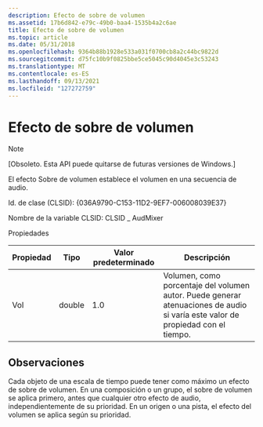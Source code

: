 ```yaml
---
description: Efecto de sobre de volumen
ms.assetid: 17b6d842-e79c-49b0-baa4-1535b4a2c6ae
title: Efecto de sobre de volumen
ms.topic: article
ms.date: 05/31/2018
ms.openlocfilehash: 9364b88b1928e533a031f0700cb8a2c44bc9822d
ms.sourcegitcommit: d75fc10b9f0825bbe5ce5045c90d4045e3c53243
ms.translationtype: MT
ms.contentlocale: es-ES
ms.lasthandoff: 09/13/2021
ms.locfileid: "127272759"
---
```

# <a name="volume-envelope-effect"></a>Efecto de sobre de volumen

> [!Note]  
> \[Obsoleto. Esta API puede quitarse de futuras versiones de Windows.\]

 

El efecto Sobre de volumen establece el volumen en una secuencia de audio.

Id. de clase (CLSID): {036A9790-C153-11D2-9EF7-006008039E37}

Nombre de la variable CLSID: CLSID \_ AudMixer

Propiedades



| Propiedad | Tipo   | Valor predeterminado | Descripción                                                                                                           |
|----------|--------|---------|-----------------------------------------------------------------------------------------------------------------------|
| Vol      | double | 1.0     | Volumen, como porcentaje del volumen autor. Puede generar atenuaciones de audio si varía este valor de propiedad con el tiempo. |



 

## <a name="remarks"></a>Observaciones

Cada objeto de una escala de tiempo puede tener como máximo un efecto de sobre de volumen. En una composición o un grupo, el sobre de volumen se aplica primero, antes que cualquier otro efecto de audio, independientemente de su prioridad. En un origen o una pista, el efecto del volumen se aplica según su prioridad.

 

 



